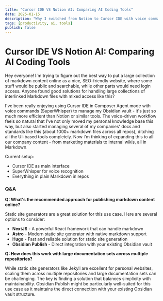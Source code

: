 ```yaml
---
title: "Cursor IDE VS Notion AI: Comparing AI Coding Tools"
date: 2025-01-15
description: "Why I switched from Notion to Cursor IDE with voice commands for managing markdown content. Comparing these tools for documentation and knowledge management."
tags: [productivity, ai, tools]
publish: false
---
```


# Cursor IDE VS Notion AI: Comparing AI Coding Tools

Hey everyone! I'm trying to figure out the best way to put a large collection of markdown content online as a nice, SEO-friendly website, where some stuff would be public and searchable, while other parts would need login access. Anyone found good solutions for handling large collections of interlinked Markdown files with mixed access like this?

I've been really enjoying using Cursor IDE in Composer Agent mode with voice commands (SuperWhisper) to manage my Obsidian vault - it's just so much more efficient than Notion or similar tools. The voice-driven workflow feels so natural that I've not only moved my personal knowledge base this way, but also started managing several of my companies' docs and standards like this (about 1000+ markdown files across all repos), ditching all the UI-based tools completely. Now I'm thinking of expanding this to all our company content - from marketing materials to internal wikis, all in Markdown.

Current setup:
- Cursor IDE as main interface
- SuperWhisper for voice recognition
- Everything in plain Markdown in repos

### Q&A

**Q: What's the recommended approach for publishing markdown content online?**

Static site generators are a great solution for this use case. Here are several options to consider:

- **NextJS** - A powerful React framework that can handle markdown
- **Astro** - Modern static site generator with native markdown support
- **Hugo** - Fast and reliable solution for static site generation
- **Obsidian Publish** - Direct integration with your existing Obsidian vault

**Q: How does this work with large documentation sets across multiple repositories?**

While static site generators like Jekyll are excellent for personal websites, scaling them across multiple repositories and large documentation sets can be challenging. The key is finding a solution that balances simplicity with maintainability. Obsidian Publish might be particularly well-suited for this use case as it maintains the direct connection with your existing Obsidian vault structure.
